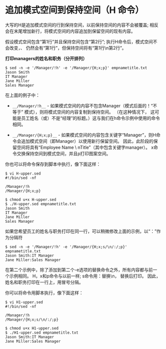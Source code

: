 # 追加模式空间到保持空间（H 命令）

大写的H是追加模式空间的行到保持空间，以前保持空间的内容不会被覆盖;
相反会在末尾增加新行，将模式空间的内容追加到保留空间的现有内容。

假设模式空间包含“第1行”并且保持空间包含“第2行”; 执行H命令后，模式空间不会改变，、
仍然会有“第1行”，但保持空间将有“第1行\n第2行”。

__打印managers的姓名和职务（分开排列）__

```
$ sed -n -e '/Manager/!h' -e '/Manager/{H;x;p}' empnametitle.txt
Jason Smith
IT Manager
Jane Miller
Sales Manager
```

在上面的例子中：
 - `__/Manager/!h__` - 如果模式空间的内容不包含Manager（模式后面的！“不等于” 模式），则将模式空间的内容复制到保持空间。 （在这种情况下，
 这可能是员工姓名（或）不是“经理”的标题。）这与我们在h命令示例中使用的命令相同。

 - `__/Manager/{H;x;p}__` - 如果模式空间的内容包含关键字“Manager”，则H命令会追加模式空间（即Manager）以使用新行保留空间。
 因此，此阶段的保留空间将具有“Employee Name \ nTitle”（其中包含关键字manager）。 x命令交换保持空间到模式空间，并且p打印图案空间。


 你也可以将命令保存到脚本中执行，像下面这样：

```
$ vi H-upper.sed
#!/bin/sed -nf

/Manager/!h
/Manager/{H;x;p}

$ chmod u+x H-upper.sed
$ ./H-upper.sed empnametitle.txt
Jason Smith
IT Manager
Jane Miller
Sales Manager
```

如果您希望员工的姓名与职务打印在同一行，可以稍微修改上面的示例，以“：”作为分隔符

```
$ sed -n -e '/Manager/!h' -e '/Manager/{H;x;s/\n/:/;p}' empnametitle.txt
Jason Smith:IT Manager
Jane Miller:Sales Manager
```

在第二个示例中，除了添加到第二个-e选项的替换命令之外，所有内容都与前一个示例相同。 
H，x和p命令与以前一样; s命令用：替换\n， 替换后打印。 因此，姓名和职务打印在一行上，用冒号分隔。

你可以将命令用脚本执行，像下面这样：

```
$ vi H1-upper.sed
#!/bin/sed -nf

/Manager/!h
/Manager/{H;x;s/\n/:/;p}

$ chmod u+x H1-upper.sed
$ ./H1-upper.sed empnametitle.txt
Jason Smith:IT Manager
Jane Miller:Sales Manager
```
